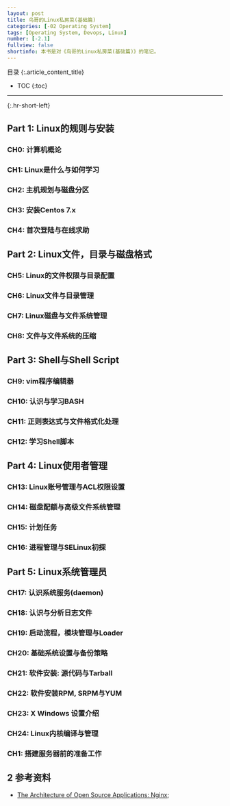 ```yaml
---
layout: post
title: 鸟哥的Linux私房菜(基础篇)
categories: [-02 Operating System]
tags: [Operating System, Devops, Linux]
number: [-2.1]
fullview: false
shortinfo: 本书是对《鸟哥的Linux私房菜(基础篇)》的笔记。
---
```

目录
{:.article_content_title}


* TOC
{:toc}

---
{:.hr-short-left}





## Part 1: Linux的规则与安装

### CH0: 计算机概论

### CH1: Linux是什么与如何学习

### CH2: 主机规划与磁盘分区

### CH3: 安装Centos 7.x

### CH4: 首次登陆与在线求助

## Part 2: Linux文件，目录与磁盘格式

### CH5: Linux的文件权限与目录配置

### CH6: Linux文件与目录管理

### CH7: Linux磁盘与文件系统管理

### CH8: 文件与文件系统的压缩


## Part 3: Shell与Shell Script

### CH9: vim程序编辑器

### CH10: 认识与学习BASH

### CH11: 正则表达式与文件格式化处理

### CH12: 学习Shell脚本


## Part 4: Linux使用者管理

### CH13: Linux账号管理与ACL权限设置

### CH14: 磁盘配额与高级文件系统管理

### CH15: 计划任务

### CH16: 进程管理与SELinux初探


## Part 5: Linux系统管理员

### CH17: 认识系统服务(daemon)

### CH18: 认识与分析日志文件

### CH19: 启动流程，模块管理与Loader

### CH20: 基础系统设置与备份策略

### CH21: 软件安装: 源代码与Tarball

### CH22: 软件安装RPM, SRPM与YUM

### CH23: X Windows 设置介绍

### CH24: Linux内核编译与管理

### CH1: 搭建服务器前的准备工作


## 2 参考资料 ##

- [The Architecture of Open Source Applications: Nginx](http://www.aosabook.org/en/nginx.html);


